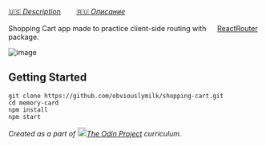 [:us: *Description*](https://github.com/obviouslymilk/shopping-cart/blob/master/README.md)        [:ru: *Описание*](https://github.com/obviouslymilk/shopping-cart/blob/master/README.RU.md)

Shopping Cart app made to practice client-side routing with <img src="https://reactrouter.com/_brand/react-router-mark-color-inverted.svg" data-canonical-src="https://brandslogos.com/wp-content/uploads/images/large/react-logo.png" width="18" height="16"/>[ReactRouter](https://reactrouter.com/) package.

![image](https://user-images.githubusercontent.com/68001894/202321335-7fea3589-8a59-4c03-9c05-683962449d70.png)

## Getting Started
```
git clone https://github.com/obviouslymilk/shopping-cart.git
cd memory-card
npm install
npm start
```


*Created as a part of <img src="https://github.com/TheOdinProject/theodinproject/blob/main/app/assets/images/icons/odin-icon.svg" data-canonical-src="https://github.com/TheOdinProject/theodinproject/blob/main/app/assets/images/icons/odin-icon.svg" width="18" height="18"/>[The Odin Project](https://www.theodinproject.com/dashboard) curriculum.*
